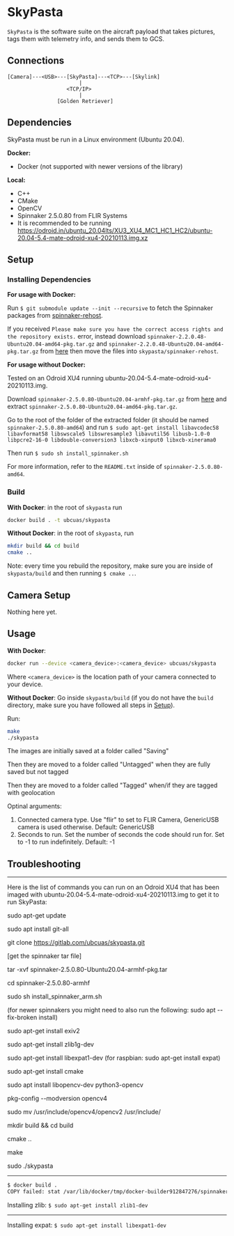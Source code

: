 # SkyPasta

`SkyPasta` is the software suite on the aircraft payload that takes pictures, tags them with telemetry info, and sends them to GCS.

## Connections

```
[Camera]---<USB>---[SkyPasta]---<TCP>---[Skylink]
                       |
                   <TCP/IP>
                       |
                [Golden Retriever]
```

## Dependencies

SkyPasta must be run in a Linux environment (Ubuntu 20.04).

**Docker:**

- Docker (not supported with newer versions of the library)

**Local:**

- C++
- CMake
- OpenCV
- Spinnaker 2.5.0.80 from FLIR Systems
- It is recommended to be running https://odroid.in/ubuntu_20.04lts/XU3_XU4_MC1_HC1_HC2/ubuntu-20.04-5.4-mate-odroid-xu4-20210113.img.xz

## Setup

### Installing Dependencies

**For usage with Docker:**

Run `$ git submodule update --init --recursive` to fetch the Spinnaker packages from [spinnaker-rehost](https://gitlab.com/ubcuas/spinnaker-rehost/-/tree/43b03e4437f86cd919c6eb5ab4fac07eefca06b8).

If you received `Please make sure you have the correct access rights and the repository exists.` error, instead download `spinnaker-2.2.0.48-Ubuntu20.04-amd64-pkg.tar.gz` and `spinnaker-2.2.0.48-Ubuntu20.04-amd64-pkg.tar.gz` from [here](https://meta.box.lenovo.com/v/link/view/a1995795ffba47dbbe45771477319cc3) then move the files into `skypasta/spinnaker-rehost`.

**For usage without Docker:**

Tested on an Odroid XU4 running ubuntu-20.04-5.4-mate-odroid-xu4-20210113.img.

Download `spinnaker-2.5.0.80-Ubuntu20.04-armhf-pkg.tar.gz` from [here](https://meta.box.lenovo.com/v/link/view/a1995795ffba47dbbe45771477319cc3) and extract `spinnaker-2.5.0.80-Ubuntu20.04-amd64-pkg.tar.gz`.

Go to the root of the folder of the extracted folder (it should be named `spinnaker-2.5.0.80-amd64`) and run `$ sudo apt-get install libavcodec58 libavformat58 libswscale5 libswresample3 libavutil56 libusb-1.0-0 libpcre2-16-0 libdouble-conversion3 libxcb-xinput0 libxcb-xinerama0`

Then run `$ sudo sh install_spinnaker.sh`

For more information, refer to the `README.txt` inside of `spinnaker-2.5.0.80-amd64`.

### Build

**With Docker**: in the root of `skypasta` run

```bash
docker build . -t ubcuas/skypasta
```

**Without Docker**: in the root of `skypasta`, run

```bash
mkdir build && cd build
cmake ..
```

Note: every time you rebuild the repository, make sure you are inside of `skypasta/build` and then running `$ cmake ..`.

## Camera Setup

Nothing here yet.

## Usage

**With Docker**: 

```bash
docker run --device <camera_device>:<camera_device> ubcuas/skypasta
```
Where `<camera_device>` is the location path of your camera connected to your device.

**Without Docker**: Go inside `skypasta/build` (if you do not have the `build` directory, make sure you have followed all steps in [Setup](#Setup)).

Run:

```bash
make
./skypasta
```

The images are initially saved at a folder called "Saving"

Then they are moved to a folder called "Untagged" when they are fully saved but not tagged

Then they are moved to a folder called "Tagged" when/if they are tagged with geolocation


Optinal arguments:
1. Connected camera type. Use "flir" to set to FLIR Camera, GenericUSB camera is used otherwise. Default: GenericUSB
2. Seconds to run. Set the number of seconds the code should run for. Set to -1 to run indefinitely. Default: -1 

## Troubleshooting

---
Here is the list of commands you can run on an Odroid XU4 that has been imaged with ubuntu-20.04-5.4-mate-odroid-xu4-20210113.img to get it to run SkyPasta:

sudo apt-get update

sudo apt install git-all

git clone https://gitlab.com/ubcuas/skypasta.git

[get the spinnaker tar file]

tar -xvf spinnaker-2.5.0.80-Ubuntu20.04-armhf-pkg.tar

cd spinnaker-2.5.0.80-armhf

sudo sh install_spinnaker_arm.sh

(for newer spinnakers you might need to also run the following: sudo apt --fix-broken install)

sudo apt-get install exiv2

sudo apt-get install zlib1g-dev

sudo apt-get install libexpat1-dev (for raspbian: sudo apt-get install expat)

sudo apt-get install cmake

sudo apt install libopencv-dev python3-opencv

pkg-config --modversion opencv4

sudo mv /usr/include/opencv4/opencv2 /usr/include/

mkdir build && cd build 

cmake .. 

make 

sudo ./skypasta 

---

```bash
$ docker build .
COPY failed: stat /var/lib/docker/tmp/docker-builder912847276/spinnaker-rehost/spinnaker-2.5.0.80-Ubuntu20.04-amd64-pkg.tar.gz: no such file or directory
```

Installing zlib:
`$ sudo apt-get install zlib1-dev`

---

Installing expat:
`$ sudo apt-get install libexpat1-dev`

